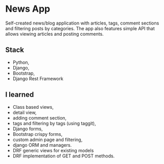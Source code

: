 # News App
Self-created news/blog application with articles, tags, comment sections and filtering posts by categories. The app also features simple API that allows viewing articles and posting comments.

## Stack
- Python, 
- Django, 
- Bootstrap, 
- Django Rest Framework

## I learned
- Class based views, 
- detail view, 
- adding comment section, 
- tags and filtering by tags (using taggit), 
- Django forms,  
- Bootstrap crispy forms,
- custom admin page and filtering, 
- django ORM and managers. 
- DRF generic views for existing models
- DRF implementation of GET and POST methods.
